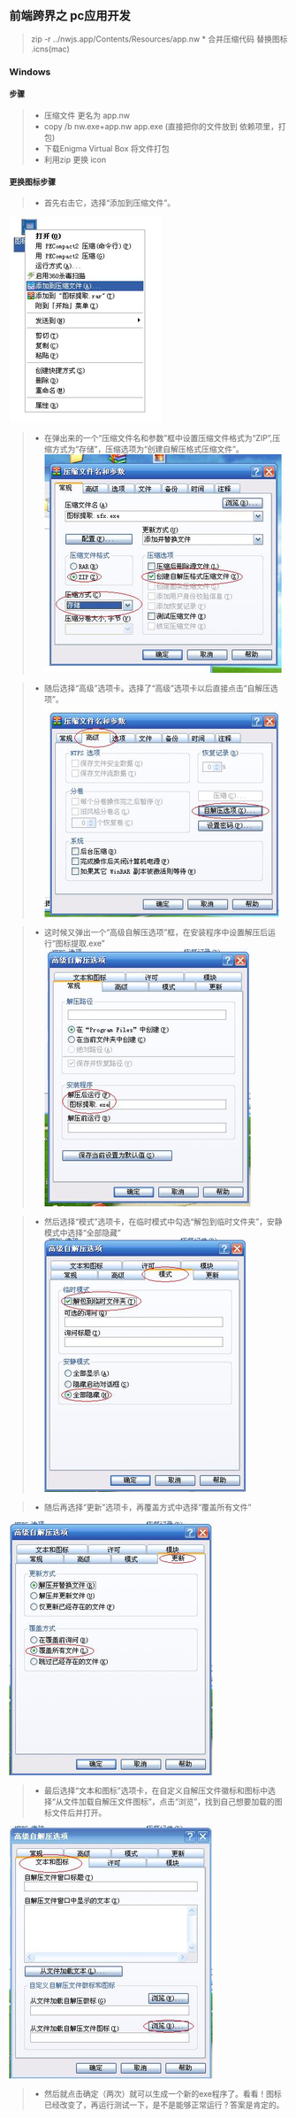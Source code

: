 ## 前端跨界之 pc应用开发

> zip -r ../nwjs.app/Contents/Resources/app.nw *
> 合并压缩代码
> 替换图标
.icns(mac)




### Windows
 
#### 步骤
>* 压缩文件 更名为 app.nw
>* copy /b nw.exe+app.nw app.exe (直接把你的文件放到 依赖项里，打包)
>* 下载Enigma Virtual Box 将文件打包
>* 利用zip 更换 icon

#### 更换图标步骤
>* 首先右击它，选择“添加到压缩文件”。

![node](./apppc/01.jpg)

>* 在弹出来的一个“压缩文件名和参数”框中设置压缩文件格式为“ZIP”,压缩方式为“存储”，压缩选项为“创建自解压格式压缩文件”。
![node](./apppc/02.jpg)

>* 随后选择“高级”选项卡。选择了“高级”选项卡以后直接点击“自解压选项”。
![node](./apppc/03.jpg)

>* 这时候又弹出一个“高级自解压选项”框，在安装程序中设置解压后运行“图标提取.exe”
![node](./apppc/04.jpg)

>* 然后选择“模式”选项卡，在临时模式中勾选“解包到临时文件夹”，安静模式中选择“全部隐藏”
![node](./apppc/05.jpg)

>* 随后再选择“更新”选项卡，再覆盖方式中选择“覆盖所有文件”

![node](./apppc/06.jpg)

>* 最后选择“文本和图标”选项卡，在自定义自解压文件徽标和图标中选择“从文件加载自解压文件图标”，点击“浏览”，找到自己想要加载的图标文件后并打开。

![node](./apppc/09.jpg)

>* 然后就点击确定（两次）就可以生成一个新的exe程序了。看看！图标已经改变了，再运行测试一下，是不是能够正常运行？答案是肯定的。

